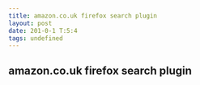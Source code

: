 ```yaml
---
title: amazon.co.uk firefox search plugin
layout: post
date: 201-0-1 T:5:4
tags: undefined
---
```

## amazon.co.uk firefox search plugin

